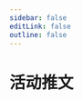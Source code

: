 ```yaml
---
sidebar: false
editLink: false
outline: false
---
```


<script setup>
import PostIndex from '@theme/pages/Post/PostIndex.vue'
</script>

# 活动推文

<PostIndex/>